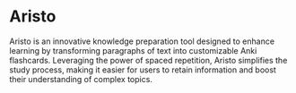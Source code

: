# Aristo
Aristo is an innovative knowledge preparation tool designed to enhance learning by transforming paragraphs of text into customizable Anki flashcards. Leveraging the power of spaced repetition, Aristo simplifies the study process, making it easier for users to retain information and boost their understanding of complex topics.


